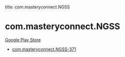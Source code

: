 title: com.masteryconnect.NGSS
# com.masteryconnect.NGSS


[Google Play Store](https://play.google.com/store/apps/details?id=com.masteryconnect.NGSS)


* [com.masteryconnect.NGSS-371](./com.masteryconnect.NGSS-371/)